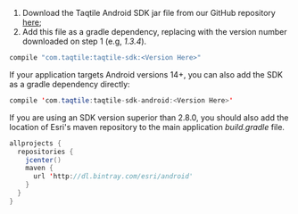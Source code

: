   1. Download the Taqtile Android SDK jar file from our GitHub repository [here](https://github.com/shingle/taqtile-sdk-android/releases/latest);
  2. Add this file as a gradle dependency, replacing <version> with the version number downloaded on step 1 (e.g, *1.3.4*).

```java
compile "com.taqtile:taqtile-sdk:<Version Here>"
```
If your application targets Android versions 14+, you can also add the SDK as a gradle dependency directly:

```java
compile 'com.taqtile:taqtile-sdk-android:<Version Here>'
```

If you are using an SDK version superior than 2.8.0, you should also add the location of Esri's maven repository to the main application *build.gradle* file.

```java
allprojects {
  repositories {
    jcenter()
    maven {
      url 'http://dl.bintray.com/esri/android'
    }
  }
}
```
